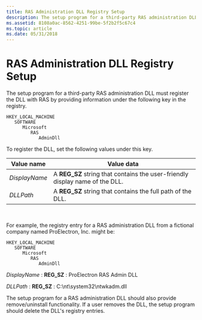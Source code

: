 ```yaml
---
title: RAS Administration DLL Registry Setup
description: The setup program for a third-party RAS administration DLL must register the DLL with RAS by providing information under the following key in the registry.
ms.assetid: 8108a0ac-8562-4251-99be-5f2b2f5c67c4
ms.topic: article
ms.date: 05/31/2018
---
```


# RAS Administration DLL Registry Setup

The setup program for a third-party RAS administration DLL must register the DLL with RAS by providing information under the following key in the registry.

```
HKEY_LOCAL_MACHINE
   SOFTWARE
      Microsoft
         RAS
            AdminDll
```

To register the DLL, set the following values under this key.



| Value name    | Value data                                                                    |
|---------------|-------------------------------------------------------------------------------|
| *DisplayName* | A **REG\_SZ** string that contains the user-friendly display name of the DLL. |
| *DLLPath*     | A **REG\_SZ** string that contains the full path of the DLL.                  |



 

For example, the registry entry for a RAS administration DLL from a fictional company named ProElectron, Inc. might be:

```
HKEY_LOCAL_MACHINE
   SOFTWARE
      Microsoft
         RAS
            AdminDll
```

*DisplayName* : **REG\_SZ** : ProElectron RAS Admin DLL

*DLLPath* : **REG\_SZ** : C:\\nt\\system32\\ntwkadm.dll

The setup program for a RAS administration DLL should also provide remove/uninstall functionality. If a user removes the DLL, the setup program should delete the DLL's registry entries.

 

 




